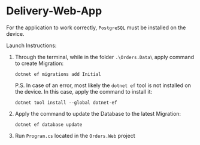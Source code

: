 # Delivery-Web-App

For the application to work correctly, `PostgreSQL` must be installed on the device.

Launch Instructions:

1. Through the terminal, while in the folder `.\Orders.Data\` apply command to create Migration:
   ```
   dotnet ef migrations add Initial
   ```
   
   P.S. In case of an error, most likely the `dotnet ef` tool is not installed on the device. In this case, apply the command to install it:
   ```
   dotnet tool install --global dotnet-ef
   ```
   
2. Apply the command to update the Database to the latest Migration:
   ```
   dotnet ef database update
   ```
   
 3. Run `Program.cs` located in the `Orders.Web` project
